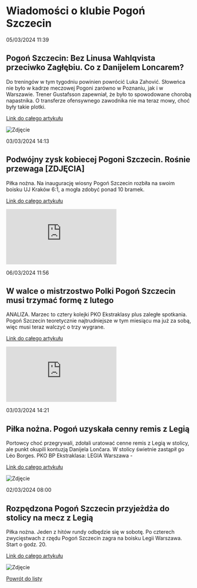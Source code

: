 # Wiadomości o klubie Pogoń Szczecin

05/03/2024  11:39 

## Pogoń Szczecin: Bez Linusa Wahlqvista przeciwko Zagłębiu. Co z Danijelem Loncarem? 

Do treningów w tym tygodniu powinien powrócić Luka Zahović. Słoweńca nie było w kadrze meczowej Pogoni zarówno w Poznaniu, jak i w Warszawie. Trener Gustafsson zapewniał, że było to spowodowane chorobą napastnika. O transferze ofensywnego zawodnika nie ma teraz mowy, choć były takie plotki. 

[Link do całego artykułu](https://www.msn.com/pl-pl/sport/other/pogoń-szczecin-bez-linusa-wahlqvista-przeciwko-zagłębiu-co-z-danijelem-loncarem/ar-BB1jmhZk) 

![Zdjęcie](https://d-art.ppstatic.pl/kadry/k/r/1/86/13/65e704821ae56_o_original.jpg) 

03/03/2024  14:13 

## Podwójny zysk kobiecej Pogoni Szczecin. Rośnie przewaga [ZDJĘCIA] 

Piłka nożna. Na inaugurację wiosny Pogoń Szczecin rozbiła na swoim boisku UJ Kraków 6:1, a mogła zdobyć ponad 10 bramek. 

[Link do całego artykułu](https://www.msn.com/pl-pl/sport/other/podwójny-zysk-kobiecej-pogoni-szczecin-rośnie-przewaga-zdjęcia/ar-BB1jfUGT) 

![Zdjęcie](https://img-s-msn-com.akamaized.net/tenant/amp/entityid/BB1jg1eK.img?w=640&h=400&m=4&q=71) 

06/03/2024  11:56 

## W walce o mistrzostwo Polki Pogoń Szczecin musi trzymać formę z lutego 

ANALIZA. Marzec to cztery kolejki PKO Ekstraklasy plus zaległe spotkania. Pogoń Szczecin teoretycznie najtrudniejsze w tym miesiącu ma już za sobą, więc musi teraz walczyć o trzy wygrane. 

[Link do całego artykułu](https://www.msn.com/pl-pl/sport/other/w-walce-o-mistrzostwo-polki-pogoń-szczecin-musi-trzymać-formę-z-lutego/ar-BB1jqeRM) 

![Zdjęcie](https://img-s-msn-com.akamaized.net/tenant/amp/entityid/BB1jqhlu.img?w=640&h=400&m=4&q=71) 

03/03/2024  14:21 

## Piłka nożna. Pogoń uzyskała cenny remis z Legią 

Portowcy choć przegrywali, zdołali uratować cenne remis z Legią w stolicy, ale punkt okupili kontuzją Danijela Lončara. W stolicy świetnie zastąpił go Léo Borges. PKO BP Ekstraklasa: LEGIA Warszawa - 

[Link do całego artykułu](https://24kurier.pl/aktualnosci/sport/pilka-nozna-pogon-uzyskala-cenny-remis-z-legia/) 

![Zdjęcie](https://24kurier.pl/media/iv5mofi1/3c83e02a-144e-4322-a77a-a893c67017e1.jpg?anchor=center&mode=crop&width=834&height=360&rnd=133539565113270000) 

02/03/2024  08:00 

## Rozpędzona Pogoń Szczecin przyjeżdża do stolicy na mecz z Legią 

Piłka nożna. Jeden z hitów rundy odbędzie się w sobotę. Po czterech zwycięstwach z rzędu Pogoń Szczecin zagra na boisku Legii Warszawa. Start o godz. 20. 

[Link do całego artykułu](https://www.msn.com/pl-pl/sport/other/rozpędzona-pogoń-szczecin-przyjeżdża-do-stolicy-na-mecz-z-legią/ar-BB1jcTep) 

![Zdjęcie](https://d-art.ppstatic.pl/kadry/k/r/1/24/f8/65e190cad64c6_o_original.jpg) 

[Powrót do listy](https://jacekkajdan.github.io/ekstraklasa/lista_ekstraklasa)